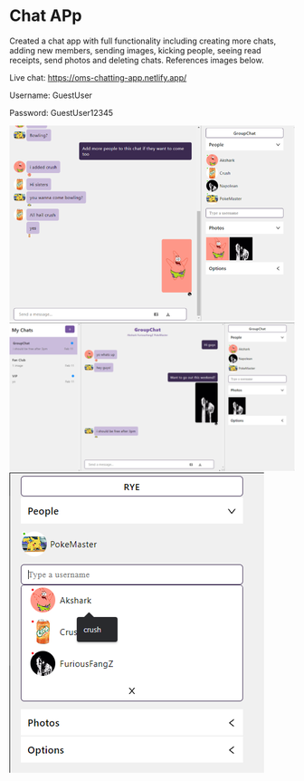 # Chat APp

Created a chat app with full functionality including creating more chats, adding new members, sending images, kicking people, seeing read receipts, send photos and deleting chats. References images below.

Live chat: https://oms-chatting-app.netlify.app/ 

Username: GuestUser

Password: GuestUser12345


![](/images/addppl.png)
![](/images/general.png)
![](/images/sidebar.png)
